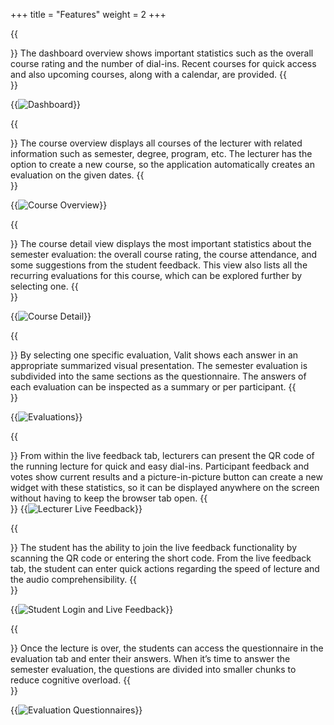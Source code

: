 +++
title = "Features"
weight = 2
+++

{{<section title="Dashboard">}}
The dashboard overview shows important statistics such as the overall course rating and the number of dial-ins. Recent courses for quick access and also upcoming courses, along with a calendar, are provided.
{{</section>}}

{{<image src="dashboard-overview.png" alt="Dashboard" >}}

{{<section title="Course Overview">}}
The course overview displays all courses of the lecturer with related information such as semester, degree, program, etc. The lecturer has the option to create a new course, so the application automatically creates an evaluation on the given dates.
{{</section>}}

{{<image src="course-overview.png" alt="Course Overview" >}}

{{<section title="Course Detail">}}
The course detail view displays the most important statistics about the semester evaluation: the overall course rating, the course attendance, and some suggestions from the student feedback. This view also lists all the recurring evaluations for this course, which can be explored further by selecting one.
{{</section>}}

{{<image src="course-detail.png" alt="Course Detail" >}}

{{<section title="Evaluation Answers">}}
By selecting one specific evaluation, Valit shows each answer in an appropriate summarized visual presentation. The semester evaluation is subdivided into the same sections as the questionnaire. The answers of each evaluation can be inspected as a summary or per participant.
{{</section>}}

{{<image src="evaluations.png" alt="Evaluations" >}}

{{<section title="Lecturer Live Feedback">}}
From within the live feedback tab, lecturers can present the QR code of the running lecture for quick and easy dial-ins. Participant feedback and votes show current results and a picture-in-picture button can create a new widget with these statistics, so it can be displayed anywhere on the screen without having to keep the browser tab open.
{{</section>}}
{{<image src="live-feedback-lecturer.png" alt="Lecturer Live Feedback" >}}

{{<section title="Student Live Feedback">}}
The student has the ability to join the live feedback functionality by scanning the QR code or entering the short code.
From the live feedback tab, the student can enter quick actions regarding the speed of lecture and the audio comprehensibility.
{{</section>}}

{{<image src="login-and-live-feedback-student.png" alt="Student Login and Live Feedback" >}}

{{<section title="Evaluation Questionnaires">}}
Once the lecture is over, the students can access the questionnaire in the evaluation tab and enter their answers. When it’s time to answer the semester evaluation, the questions are divided into smaller chunks to reduce cognitive overload.
{{</section>}}

{{<image src="evaluation-student.png" alt="Evaluation Questionnaires" >}}
